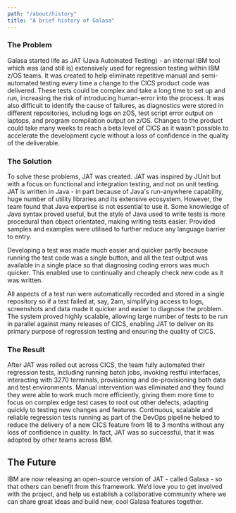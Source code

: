 ```yaml
---
path: "/about/history"
title: "A brief history of Galasa"
---
```

### The Problem
Galasa started life as JAT (Java Automated Testing) - an internal IBM tool which was (and still is) extensively used for regression testing within IBM z/OS teams. It was created to help eliminate repetitive manual and semi-automated testing every time a change to the CICS product code was delivered. These tests could be complex and take a long time to set up and run, increasing the risk of introducing human-error into the process. It was also difficult to identify the cause of failures, as diagnostics were stored in different repositories, including logs on zOS, test script error output on laptops, and program compilation output on z/OS. Changes to the product could take many weeks to reach a beta level of CICS as it wasn't possible to accelerate the development cycle without a loss of confidence in the quality of the deliverable.



### The Solution
<p>To solve these problems, JAT was created. JAT was inspired by JUnit but with a focus on functional and integration testing, and not on unit testing. JAT is written in Java - in part because of Java's run-anywhere capability, huge number of utility libraries and its extensive ecosystem. However, the team found that Java expertise is not essential to use it. Some knowledge of Java syntax proved useful, but the style of Java used to write tests is more procedural than object orientated, making writing tests easier. Provided samples and examples were utilised to further reduce any language barrier to entry.</p>

<p>Developing a test was made much easier and quicker partly because running the test code was a single button, and all the test output was available in a single place so that diagnosing coding errors was much quicker. This enabled use to continually and cheaply check new code as it was written.</p>

<p>All aspects of a test run were automatically recorded and stored in a single repository so if a test failed at, say, 2am, simplifying access to logs, screenshots and data made it quicker and easier to diagnose the problem. The system proved highly scalable, allowing large number of tests to be run in parallel against many releases of CICS, enabling JAT to deliver on its primary purpose of regression testing and ensuring the quality of CICS.
</p>

### The Result
After JAT was rolled out across CICS,  the team fully automated their regression tests, including running batch jobs, invoking restful interfaces, interacting with 3270 terminals, provisioning and de-provisioning both data and test environments. Manual intervention was eliminated and they found they were able to work much more efficiently, giving them more time to focus on complex edge test cases to root out other defects, adapting quickly to testing new changes and features. Continuous, scalable and reliable regression tests running as part of the DevOps pipeline helped to reduce the delivery of a new CICS feature from 18 to 3 months without any loss of confidence in quality. In fact, JAT was so successful, that it was adopted by other teams across IBM.

## The Future
IBM are now releasing an open-source version of JAT - called Galasa - so that others can benefit from this framework. We’d love you to get involved with the project, and help us establish a collaborative community where we can share great ideas and build new, cool Galasa features together.
